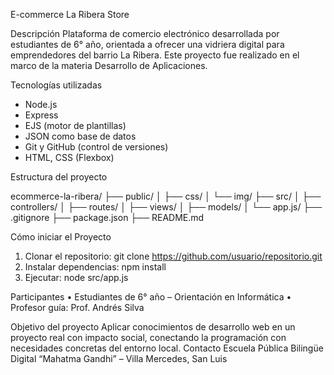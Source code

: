 E-commerce La Ribera Store

Descripción
Plataforma de comercio electrónico desarrollada por estudiantes de 6° año, orientada a ofrecer una vidriera digital para emprendedores del barrio La Ribera. Este proyecto fue realizado en el marco de la materia Desarrollo de Aplicaciones.

Tecnologías utilizadas
- Node.js
- Express
- EJS (motor de plantillas)
- JSON como base de datos
- Git y GitHub (control de versiones)
- HTML, CSS (Flexbox)

 Estructura del proyecto

ecommerce-la-ribera/
├── public/
│   ├── css/
│   └── img/
├── src/
│   ├── controllers/
│   ├── routes/
│   ├── views/
│   ├── models/
│   └── app.js/
├── .gitignore
├── package.json
├── README.md

 Cómo iniciar el Proyecto
1.	Clonar el repositorio:
git clone https://github.com/usuario/repositorio.git
2.	Instalar dependencias:
npm install
3.	Ejecutar:
node src/app.js

Participantes
•	Estudiantes de 6° año – Orientación en Informática
•	Profesor guía: Prof. Andrés Silva

Objetivo del proyecto
Aplicar conocimientos de desarrollo web en un proyecto real con impacto social, conectando la programación con necesidades concretas del entorno local.
Contacto
Escuela Pública Bilingüe Digital “Mahatma Gandhi” – Villa Mercedes, San Luis
